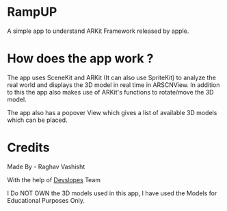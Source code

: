 # RampUP

A simple app to understand ARKit Framework released by apple.

# How does the app work ?

The app uses SceneKit and ARKit (It can also use SpriteKit) to analyze the real world and displays the 3D model in real time in ARSCNView. In addition to this the app also makes use of ARKit's functions to rotate/move the 3D model.

The app also has a popover View which gives a list of available 3D models which can be placed.

# Credits

Made By - Raghav Vashisht

With the help of [Devslopes](https://devslopes.com/) Team

I Do NOT OWN the 3D models used in this app, I have used the Models for Educational Purposes Only.